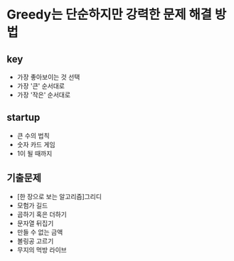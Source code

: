 # Greedy는 단순하지만 강력한 문제 해결 방법

## key
- 가장 좋아보이는 것 선택
- 가장 '큰' 순서대로
- 가장 '작은' 순서대로

## startup
- 큰 수의 법칙
- 숫자 카드 게임
- 1이 될 때까지

## 기출문제
- [한 장으로 보는 알고리즘]그리디
- 모험가 길드
- 곱하기 혹은 더하기
- 문자열 뒤집기
- 만들 수 없는 금액
- 볼링공 고르기
- 무지의 먹방 라이브
